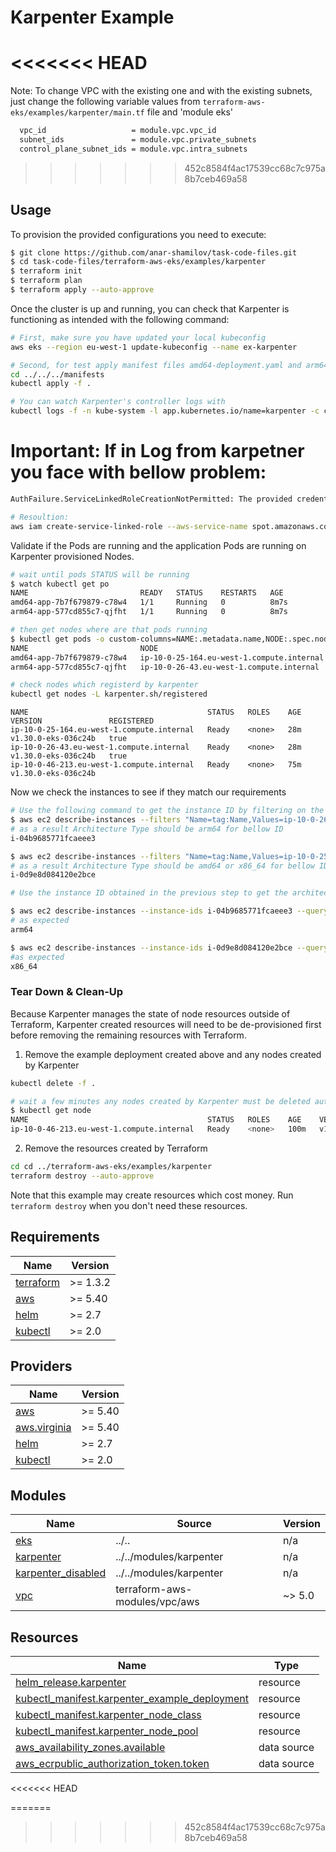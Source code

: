 # Karpenter Example

<<<<<<< HEAD
=======
Note: To change VPC with the existing one and with the existing subnets, just change the following variable values from `terraform-aws-eks/examples/karpenter/main.tf` file and 'module eks'

```bash
  vpc_id                   = module.vpc.vpc_id
  subnet_ids               = module.vpc.private_subnets
  control_plane_subnet_ids = module.vpc.intra_subnets
```

>>>>>>> 452c8584f4ac17539cc68c7c975a8b7ceb469a58

## Usage

To provision the provided configurations you need to execute:

```bash
$ git clone https://github.com/anar-shamilov/task-code-files.git
$ cd task-code-files/terraform-aws-eks/examples/karpenter
$ terraform init
$ terraform plan
$ terraform apply --auto-approve
```

Once the cluster is up and running, you can check that Karpenter is functioning as intended with the following command:

```bash
# First, make sure you have updated your local kubeconfig
aws eks --region eu-west-1 update-kubeconfig --name ex-karpenter

# Second, for test apply manifest files amd64-deployment.yaml and arm64-deployment.yaml 
cd ../../../manifests
kubectl apply -f .

# You can watch Karpenter's controller logs with
kubectl logs -f -n kube-system -l app.kubernetes.io/name=karpenter -c controller
```

# Important: If in Log from karpetner you face with bellow problem:
```bash
AuthFailure.ServiceLinkedRoleCreationNotPermitted: The provided credentials do not have permission to create the service-linked role for EC2 Spot Instances. (https://github.com/aws/amazon-vpc-cni-k8s/blob/master/docs/iam-policy.md)

# Resoultion:
aws iam create-service-linked-role --aws-service-name spot.amazonaws.com
```

Validate if the Pods are running and the  application Pods are running on Karpenter provisioned Nodes.

```bash
# wait until pods STATUS will be running
$ watch kubectl get po
NAME                         READY   STATUS    RESTARTS   AGE
amd64-app-7b7f679879-c78w4   1/1     Running   0          8m7s
arm64-app-577cd855c7-qjfht   1/1     Running   0          8m7s

# then get nodes where are that pods running
$ kubectl get pods -o custom-columns=NAME:.metadata.name,NODE:.spec.nodeNam 
NAME                         NODE
amd64-app-7b7f679879-c78w4   ip-10-0-25-164.eu-west-1.compute.internal
arm64-app-577cd855c7-qjfht   ip-10-0-26-43.eu-west-1.compute.internal

# check nodes which registerd by karpenter
kubectl get nodes -L karpenter.sh/registered
```

```text
NAME                                        STATUS   ROLES    AGE   VERSION               REGISTERED
ip-10-0-25-164.eu-west-1.compute.internal   Ready    <none>   28m   v1.30.0-eks-036c24b   true
ip-10-0-26-43.eu-west-1.compute.internal    Ready    <none>   28m   v1.30.0-eks-036c24b   true
ip-10-0-46-213.eu-west-1.compute.internal   Ready    <none>   75m   v1.30.0-eks-036c24b 
```
Now we check the instances to see if they match our requirements

```bash
# Use the following command to get the instance ID by filtering on the instance name.
$ aws ec2 describe-instances --filters "Name=tag:Name,Values=ip-10-0-26-43.eu-west-1.compute.internal" --query "Reservations[*].Instances[*].InstanceId" --output text
# as a result Architecture Type should be arm64 for bellow ID
i-04b9685771fcaeee3

$ aws ec2 describe-instances --filters "Name=tag:Name,Values=ip-10-0-25-164.eu-west-1.compute.internal" --query "Reservations[*].Instances[*].InstanceId" --output text
# as a result Architecture Type should be amd64 or x86_64 for bellow ID
i-0d9e8d084120e2bce

# Use the instance ID obtained in the previous step to get the architecture type of the instance. 

$ aws ec2 describe-instances --instance-ids i-04b9685771fcaeee3 --query "Reservations[*].Instances[*].Architecture" --output text
# as expected
arm64

$ aws ec2 describe-instances --instance-ids i-0d9e8d084120e2bce --query "Reservations[*].Instances[*].Architecture" --output text
#as expected
x86_64
```


### Tear Down & Clean-Up

Because Karpenter manages the state of node resources outside of Terraform, Karpenter created resources will need to be de-provisioned first before removing the remaining resources with Terraform.

1. Remove the example deployment created above and any nodes created by Karpenter

```bash
kubectl delete -f .

# wait a few minutes any nodes created by Karpenter must be deleted automatically and we can see only one node
$ kubectl get node
NAME                                        STATUS   ROLES    AGE    VERSION
ip-10-0-46-213.eu-west-1.compute.internal   Ready    <none>   100m   v1.30.0-eks-036c24b
```

2. Remove the resources created by Terraform

```bash
cd cd ../terraform-aws-eks/examples/karpenter
terraform destroy --auto-approve
```

Note that this example may create resources which cost money. Run `terraform destroy` when you don't need these resources.

<!-- BEGINNING OF PRE-COMMIT-TERRAFORM DOCS HOOK -->
## Requirements

| Name | Version |
|------|---------|
| <a name="requirement_terraform"></a> [terraform](#requirement\_terraform) | >= 1.3.2 |
| <a name="requirement_aws"></a> [aws](#requirement\_aws) | >= 5.40 |
| <a name="requirement_helm"></a> [helm](#requirement\_helm) | >= 2.7 |
| <a name="requirement_kubectl"></a> [kubectl](#requirement\_kubectl) | >= 2.0 |

## Providers

| Name | Version |
|------|---------|
| <a name="provider_aws"></a> [aws](#provider\_aws) | >= 5.40 |
| <a name="provider_aws.virginia"></a> [aws.virginia](#provider\_aws.virginia) | >= 5.40 |
| <a name="provider_helm"></a> [helm](#provider\_helm) | >= 2.7 |
| <a name="provider_kubectl"></a> [kubectl](#provider\_kubectl) | >= 2.0 |

## Modules

| Name | Source | Version |
|------|--------|---------|
| <a name="module_eks"></a> [eks](#module\_eks) | ../.. | n/a |
| <a name="module_karpenter"></a> [karpenter](#module\_karpenter) | ../../modules/karpenter | n/a |
| <a name="module_karpenter_disabled"></a> [karpenter\_disabled](#module\_karpenter\_disabled) | ../../modules/karpenter | n/a |
| <a name="module_vpc"></a> [vpc](#module\_vpc) | terraform-aws-modules/vpc/aws | ~> 5.0 |

## Resources

| Name | Type |
|------|------|
| [helm_release.karpenter](https://registry.terraform.io/providers/hashicorp/helm/latest/docs/resources/release) | resource |
| [kubectl_manifest.karpenter_example_deployment](https://registry.terraform.io/providers/alekc/kubectl/latest/docs/resources/manifest) | resource |
| [kubectl_manifest.karpenter_node_class](https://registry.terraform.io/providers/alekc/kubectl/latest/docs/resources/manifest) | resource |
| [kubectl_manifest.karpenter_node_pool](https://registry.terraform.io/providers/alekc/kubectl/latest/docs/resources/manifest) | resource |
| [aws_availability_zones.available](https://registry.terraform.io/providers/hashicorp/aws/latest/docs/data-sources/availability_zones) | data source |
| [aws_ecrpublic_authorization_token.token](https://registry.terraform.io/providers/hashicorp/aws/latest/docs/data-sources/ecrpublic_authorization_token) | data source |
<<<<<<< HEAD

=======
>>>>>>> 452c8584f4ac17539cc68c7c975a8b7ceb469a58
